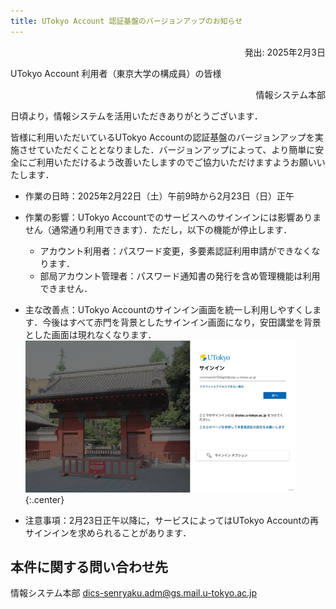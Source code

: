 ```yaml
---
title: UTokyo Account 認証基盤のバージョンアップのお知らせ　
---
```

<div style="text-align: right;">
  発出: 2025年2月3日
</div>

UTokyo Account 利用者（東京大学の構成員）の皆様

<div style="text-align: right;">情報システム本部</div>

日頃より，情報システムを活用いただきありがとうございます． 

皆様に利用いただいているUTokyo Accountの認証基盤のバージョンアップを実施させていただくこととなりました．バージョンアップによって、より簡単に安全にご利用いただけるよう改善いたしますのでご協力いただけますようお願いいたします． 

- 作業の日時：2025年2月22日（土）午前9時から2月23日（日）正午 
- 作業の影響：UTokyo Accountでのサービスへのサインインには影響ありません（通常通り利用できます）．ただし，以下の機能が停止します．
  - アカウント利用者：パスワード変更，多要素認証利用申請ができなくなります．
  - 部局アカウント管理者：パスワード通知書の発行を含め管理機能は利用できません．
- 主な改善点：UTokyo Accountのサインイン画面を統一し利用しやすくします．今後はすべて赤門を背景としたサインイン画面になり，安田講堂を背景とした画面は現れなくなります．
  ![](./image1.png){:.center}

- 注意事項：2月23日正午以降に，サービスによってはUTokyo Accountの再サインインを求められることがあります． 

## 本件に関する問い合わせ先
情報システム本部 dics-senryaku.adm@gs.mail.u-tokyo.ac.jp  

